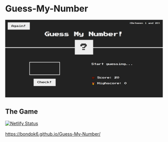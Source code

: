 # Guess-My-Number
![preview.PNG](preview.PNG)

## The Game
[![Netlify Status](https://api.netlify.com/api/v1/badges/35d3183f-57ba-41f6-9379-83e7a9f8aec7/deploy-status)](https://dazzling-bartik-f9e0f8.netlify.app/) <br>
 <br>
https://bondok6.github.io/Guess-My-Number/
